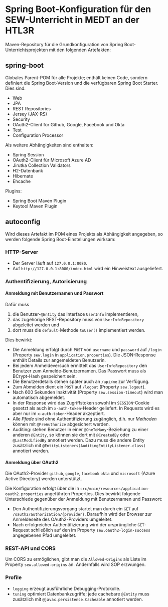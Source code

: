 # Spring Boot-Konfiguration für den SEW-Unterricht in MEDT an der HTL3R
Maven-Repository für die Grundkonfiguration von Spring Boot-Unterrichtsprojekten
mit den folgenden Artefakten:

## spring-boot
Globales Parent-POM für alle Projekte; enthält keinen Code, sondern definiert die Spring Boot-Version
und die verfügbaren Spring Boot Starter. Dies sind:
+ Web
+ JPA
+ REST Repositories
+ Jersey (JAX-RS)
+ Security
+ OAuth2-Client für Github, Google, Facebook und Okta
+ Test
+ Configuration Processor

Als weitere Abhängigkeiten sind enthalten:
+ Spring Session
+ OAuth2-Client für Microsoft Azure AD
+ Jirutka Collection Validators
+ H2-Datenbank
+ Hibernate
+ Ehcache

Plugins:
+ Spring Boot Maven Plugin
+ Keytool Maven Plugin

## autoconfig
Wird dieses Artefakt im POM eines Projekts als Abhängigkeit angegeben, so werden 
folgende Spring Boot-Einstellungen wirksam:

### HTTP-Server
+ Der Server läuft auf `127.0.0.1:8080`.
+ Auf `http://127.0.0.1:8080/index.html` wird ein Hinweistext ausgeliefert.

### Authentifizierung, Autorisierung

#### Anmeldung mit Benutzernamen und Passwort
Dafür muss
1. die Benutzer-`@Entity` das Interface `UserInfo` implementieren,
1. das zugehörige REST-Repository muss von `UserInfoRepository` abgeleitet
werden und
1. dort muss die `default`-Methode `toUser()` implementiert werden.

Dies bewirkt:
+ Die Anmeldung erfolgt durch `POST` von `username` und
`password` auf `/login`
(Property `sew.login` in `application.properties`).
Die JSON-Response enthält Details zur angemeldeten Benutzerin.
+ Bei jedem Anmeldeversuch ermittelt das `UserInfoRepository` den Benutzer 
zum Anmelde-Benutzernamen. Das Passwort muss als BCrypt-Hash gespeichert sein.
+ Die Benutzerdetails stehen später auch an `/api/me` zur Verfügung.
+ Zum Abmelden dient ein `POST` auf `/logout` (Property `sew.logout`).
+ Nach 600 Sekunden Inaktivität (Property `sew.session-timeout`) wird man automatisch abgemeldet.
+ In der Response wird das Zugriffstoken sowohl im `SESSION`-Cookie gesetzt als auch im
`x-auth-token`-Header geliefert. In Requests wird es aber nur im `x-auth-token`-Header
akzeptiert.
+ Alle _Pfade_ sind ohne Authentifizierung zugänglich, d.h. nur _Methoden_ 
können mit `@PreAuthorize` abgesichert werden.
+ Auditing: stehen Benutzer in einer `@OneToMany`-Beziehung 
zu einer anderen `@Entity`, so können sie dort mit `@CreatedBy` 
oder `@LastModifiedBy` annotiert werden. 
Dazu muss die andere Entity zusätzlich mit 
`@EntityListeners(AuditingEntityListener.class)` annotiert werden.

#### Anmeldung über OAuth2
Die OAuth2-Provider `github`, `google`, `facebook`
`okta` und `microsoft` (Azure Active Directory) werden unterstützt.

Die Konfiguration erfolgt über die in `src/main/resources/application-oauth2.properties`
angeführten Properties. Dies bewirkt folgende Unterschiede gegenüber der Anmeldung
mit Benutzernamen und Passwort:
+ Den Authentifizierungsvorgang startet man durch ein `GET` auf 
`/oauth2/authorization/{provider}`. Daraufhin wird der Browser zur Anmeldeseite
des OAuth2-Providers umgeleitet.
+ Nach erfolgreicher Authentifizierung wird der ursprüngliche `GET`-Request schließlich
auf den im Property `sew.oauth2-login-success` angegebenen Pfad umgeleitet.

### REST-API und CORS
Um CORS zu ermöglichen, gibt man die `Allowed-Origins` als Liste im Property 
`sew.allowed-origins` an. Andernfalls wird SOP erzwungen. 

### Profile
+ `logging` erzeugt ausführliche Debugging-Protokolle.
+ `tuning` optimiert Datenbankzugriffe; jede cachebare `@Entity` 
muss zusätzlich mit `@javax.persistence.Cacheable` annotiert werden.

